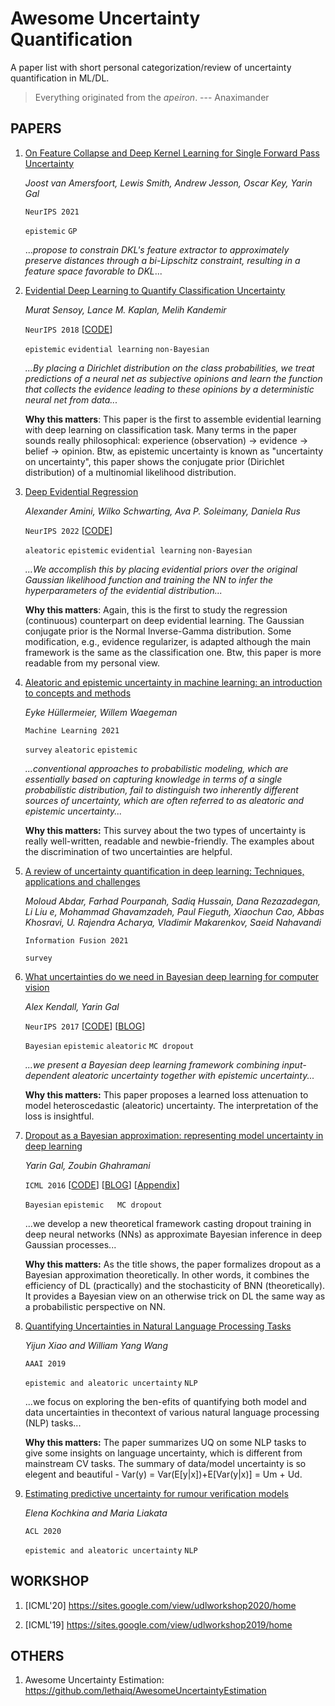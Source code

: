 # Awesome Uncertainty Quantification

A paper list with short personal categorization/review of uncertainty quantification in ML/DL.

> Everything originated from the *apeiron*.                                 --- Anaximander

## PAPERS

1. [On Feature Collapse and Deep Kernel Learning for Single Forward Pass Uncertainty](http://bayesiandeeplearning.org/2021/papers/28.pdf)

   *Joost van Amersfoort, Lewis Smith, Andrew Jesson, Oscar Key, Yarin Gal*

   `NeurIPS 2021`

   `epistemic`  `GP`

   ...*propose to constrain DKL's feature extractor to approximately preserve distances through a bi-Lipschitz constraint, resulting in a feature space favorable to DKL*...



2.  [Evidential Deep Learning to Quantify Classification Uncertainty](https://dl.acm.org/doi/pdf/10.5555/3327144.3327239)

    *Murat Sensoy, Lance M. Kaplan, Melih Kandemir*

    `NeurIPS 2018`  \[[CODE](https://github.com/dougbrion/pytorch-classification-uncertainty)\]
   
    `epistemic`  `evidential learning`  `non-Bayesian`

    *...By placing a Dirichlet distribution on the class probabilities, we treat predictions of a neural net as subjective opinions and learn the function that collects the evidence leading to these opinions by a deterministic neural net from data...*

     **Why this matters**: This paper is the first to assemble evidential learning with deep learning on classification task. Many terms in the paper sounds really philosophical: experience (observation) -> evidence -> belief -> opinion. Btw, as epistemic uncertainty is known as "uncertainty on uncertainty", this paper shows the conjugate prior (Dirichlet distribution) of a multinomial likelihood distribution.



3. [Deep Evidential Regression](https://www.mit.edu/~amini/pubs/pdf/deep-evidential-regression.pdf)

   *Alexander Amini, Wilko Schwarting, Ava P. Soleimany, Daniela Rus*

   `NeurIPS 2022` \[[CODE](https://www.mit.edu/~amini/pubs/pdf/deep-evidential-regression.pdf)\]

   `aleatoric`  `epistemic`  `evidential learning`  `non-Bayesian`

   *...We accomplish this by placing evidential priors over the original Gaussian likelihood function and training the NN to infer the hyperparameters of the evidential distribution...*

   **Why this matters**: Again, this is the first to study the regression (continuous) counterpart on deep evidential learning. The Gaussian conjugate prior is the Normal Inverse-Gamma distribution. Some modification, e.g., evidence regularizer,  is adapted although the main framework is the same as the classification one. Btw, this paper is more readable from my personal view.

   

4. [Aleatoric and epistemic uncertainty in machine learning: an introduction to concepts and methods](https://link.springer.com/content/pdf/10.1007/s10994-021-05946-3.pdf)
   
   *Eyke Hüllermeier, Willem Waegeman*

   `Machine Learning 2021`

   `survey`  `aleatoric`  `epistemic`

   *...conventional approaches to probabilistic modeling, which are essentially based on capturing knowledge in terms of a single probabilistic distribution, fail to distinguish two inherently different sources of uncertainty, which are often referred to as aleatoric and epistemic uncertainty...*

   **Why this matters:** This survey about the two types of uncertainty is really well-written, readable and newbie-friendly. The examples about the discrimination of two uncertainties are helpful.



5. [A review of uncertainty quantification in deep learning: Techniques, applications and challenges](https://arxiv.org/pdf/2011.06225.pdf)
   
   *Moloud Abdar, Farhad Pourpanah, Sadiq Hussain, Dana Rezazadegan, Li Liu e, Mohammad Ghavamzadeh, Paul Fieguth, Xiaochun Cao, Abbas Khosravi, U. Rajendra Acharya, Vladimir Makarenkov, Saeid Nahavandi*

   `Information Fusion 2021`

   `survey`



6. [What uncertainties do we need in Bayesian deep learning for computer vision](https://arxiv.org/pdf/1703.04977)

   *Alex Kendall, Yarin Gal*

   `NeurIPS 2017` [[CODE](https://github.com/pmorerio/dl-uncertainty)] [[BLOG](https://patrick-llgc.github.io/Learning-Deep-Learning/paper_notes/uncertainty_bdl.html)]

   `Bayesian`  `epistemic`  `aleatoric`  `MC dropout`

   *...we present a Bayesian deep learning framework combining input-dependent aleatoric uncertainty together with epistemic uncertainty...*

   **Why this matters:** This paper proposes a learned loss attenuation to model heteroscedastic (aleatoric) uncertainty. The interpretation of the loss is insightful.



7. [Dropout as a Bayesian approximation: representing model uncertainty in deep learning](http://proceedings.mlr.press/v48/gal16.pdf)

   *Yarin Gal, Zoubin Ghahramani*

   `ICML 2016` [[CODE](https://github.com/yaringal/DropoutUncertaintyExps)]  [[BLOG](https://ahmdtaha.medium.com/dropout-as-a-bayesian-approximation-representing-model-uncertainty-in-deep-learning-7a2e49e64a15)]  [[Appendix](http://proceedings.mlr.press/v48/gal16-supp.pdf)]

   `Bayesian`  `epistemic   MC dropout`

    ...we develop a new theoretical framework casting dropout training in deep neural networks (NNs) as approximate Bayesian inference in deep Gaussian processes...

   **Why this matters:** As the title shows, the paper formalizes dropout as a Bayesian approximation theoretically. In other words, it combines the efficiency of DL (practically) and the stochasticity of BNN (theoretically). It provides a Bayesian view on an otherwise trick on DL the same way as a probabilistic perspective on NN. 
   
  
8. [Quantifying Uncertainties in Natural Language Processing Tasks](https://ojs.aaai.org/index.php/AAAI/article/view/4719/4597)

   *Yijun Xiao and William Yang Wang*

   `AAAI 2019` 

   `epistemic and aleatoric uncertainty`  `NLP`

    ...we focus on exploring the ben-efits of quantifying both model and data uncertainties in thecontext of various natural language processing (NLP) tasks...

   **Why this matters:** The paper summarizes UQ on some NLP tasks to give some insights on language uncertainty, which is different from mainstream CV tasks. The summary of data/model uncertainty is so elegent and beautiful - Var(y) = Var(E\[y|x\])+E\[Var(y|x)\] = Um + Ud.
   

9. [Estimating predictive uncertainty for rumour verification models](https://aclanthology.org/2020.acl-main.623)

   *Elena Kochkina and Maria Liakata*

   `ACL 2020` 

   `epistemic and aleatoric uncertainty`  `NLP`
   
 ## WORKSHOP
 1. [ICML'20] https://sites.google.com/view/udlworkshop2020/home
 
 2. [ICML'19] https://sites.google.com/view/udlworkshop2019/home


## OTHERS
1.  Awesome Uncertainty Estimation: https://github.com/lethaiq/AwesomeUncertaintyEstimation
